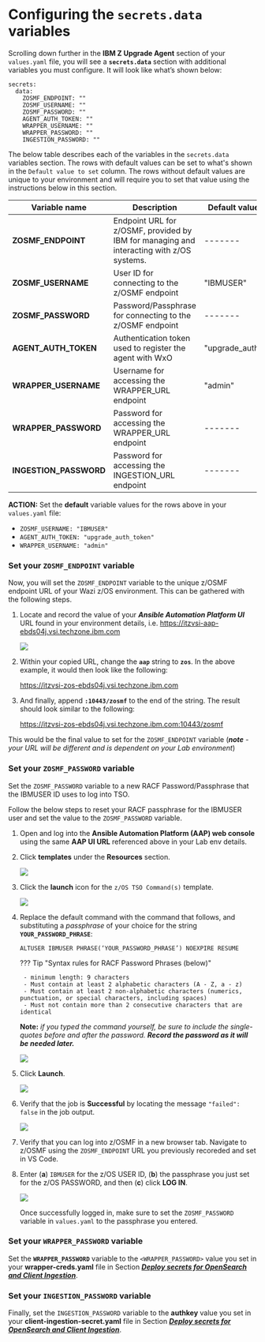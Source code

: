 # Configuring the `secrets.data` variables

Scrolling down further in the **IBM Z Upgrade Agent** section of your `values.yaml` file, you will see a **`secrets.data`** section with additional variables you must configure. It will look like what’s shown below:

```
secrets:
  data:
    ZOSMF_ENDPOINT: ""
    ZOSMF_USERNAME: ""
    ZOSMF_PASSWORD: ""
    AGENT_AUTH_TOKEN: ""
    WRAPPER_USERNAME: ""
    WRAPPER_PASSWORD: ""
    INGESTION_PASSWORD: ""
```

The below table describes each of the variables in the `secrets.data` variables section. The rows with default values can be set to what's shown in the `Default value to set` column. The rows without default values are unique to your environment and will require you to set that value using the instructions below in this section. 


**Variable name** | **Description** | **Default value to set**
--- | --- | ---
**ZOSMF_ENDPOINT** | Endpoint URL for z/OSMF, provided by IBM for managing and interacting with z/OS systems. | -------
**ZOSMF_USERNAME** | User ID for connecting to the z/OSMF endpoint | "IBMUSER"
**ZOSMF_PASSWORD** | Password/Passphrase for connecting to the z/OSMF endpoint | -------
**AGENT_AUTH_TOKEN** | Authentication token used to register the agent with WxO | "upgrade_auth_token"
**WRAPPER_USERNAME** | Username for accessing the WRAPPER_URL endpoint | "admin"
**WRAPPER_PASSWORD** | Password for accessing the WRAPPER_URL endpoint | -------
**INGESTION_PASSWORD** | Password for accessing the INGESTION_URL endpoint | -------

**ACTION:** Set the **default** variable values for the rows above in your `values.yaml` file:

* `ZOSMF_USERNAME: "IBMUSER"`
* `AGENT_AUTH_TOKEN: "upgrade_auth_token"`
* `WRAPPER_USERNAME: "admin"`

### Set your `ZOSMF_ENDPOINT` variable

Now, you will set the `ZOSMF_ENDPOINT` variable to the unique z/OSMF endpoint URL of your Wazi z/OS environment. This can be gathered with the following steps. 

1. Locate and record the value of your ***Ansible Automation Platform UI*** URL found in your environment details, i.e. https://itzvsi-aap-ebds04j.vsi.techzone.ibm.com

    ![](_attachments/upgrade1.png)

2. Within your copied URL, change the **`aap`** string to **`zos`**. In the above example, it would then look like the following:
   
    https://itzvsi-zos-ebds04j.vsi.techzone.ibm.com

3. And finally, append **`:10443/zosmf`** to the end of the string. The result should look similar to the following:
   
   https://itzvsi-zos-ebds04j.vsi.techzone.ibm.com:10443/zosmf

This would be the final value to set for the `ZOSMF_ENDPOINT` variable (***note** - your URL will be different and is dependent on your Lab environment*)

### Set your `ZOSMF_PASSWORD` variable

Set the `ZOSMF_PASSWORD` variable to a new RACF Password/Passphrase that the IBMUSER ID uses to log into TSO. 

Follow the below steps to reset your RACF passphrase for the IBMUSER user and set the value to the `ZOSMF_PASSWORD` variable.

1. Open and log into the **Ansible Automation Platform (AAP) web console** using the same **AAP UI URL** referenced above in your Lab env details.

2. Click **templates** under the **Resources** section. 
   
    ![](_attachments/upgrade2.png)

3. Click the **launch** icon for the `z/OS TSO Command(s)` template.
   
    ![](_attachments/upgrade3.png)

4. Replace the default command with the command that follows, and substituting a *passphrase* of your choice for the string **`YOUR_PASSWORD_PHRASE`**:
   
    ```
    ALTUSER IBMUSER PHRASE(‘YOUR_PASSWORD_PHRASE’) NOEXPIRE RESUME
    ```
   
    ??? Tip "Syntax rules for RACF Password Phrases (below)"
    
        - minimum length: 9 characters
        - Must contain at least 2 alphabetic characters (A - Z, a - z)
        - Must contain at least 2 non-alphabetic characters (numerics, punctuation, or special characters, including spaces)
        - Must not contain more than 2 consecutive characters that are identical
  
    **Note:** *if you typed the command yourself, be sure to include the single-quotes before and after the password.* ***Record the password as it will be needed later.***

    ![](_attachments/upgrade4.png)

5. Click **Launch**. 
    
    ![](_attachments/upgrade5.png)

6. Verify that the job is **Successful** by locating the message `"failed": false` in the job output. 
   
    ![](_attachments/upgrade6.png)

7. Verify that you can log into z/OSMF in a new browser tab. Navigate to z/OSMF using the `ZOSMF_ENDPOINT` URL you previously recoreded and set in VS Code. 

8. Enter (**a**) `IBMUSER` for the z/OS USER ID, (**b**) the passphrase you just set for the z/OS PASSWORD, and then (**c**) click **LOG IN**. 
   
    ![](_attachments/upgrade7.png)
   
    Once successfully logged in, make sure to set the `ZOSMF_PASSWORD` variable in `values.yaml` to the passphrase you entered.


### Set your `WRAPPER_PASSWORD` variable

Set the **`WRAPPER_PASSWORD`** variable to the `<WRAPPER_PASSWORD>` value you set in your **wrapper-creds.yaml** file in Section ***[Deploy secrets for OpenSearch and Client Ingestion](../../zAssistantDeploy/deploy-secrets.md)***.

### Set your `INGESTION_PASSWORD` variable

Finally, set the `INGESTION_PASSWORD` variable to the **authkey** value you set in your **client-ingestion-secret.yaml** file in Section ***[Deploy secrets for OpenSearch and Client Ingestion](../../zAssistantDeploy/deploy-secrets.md)***.